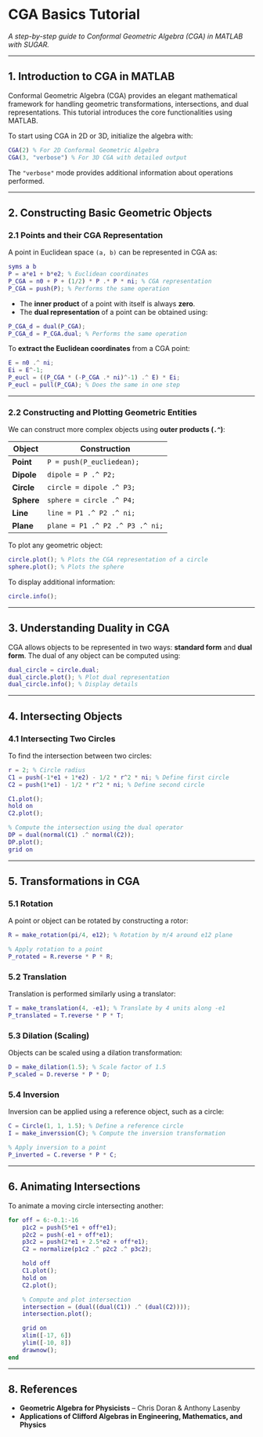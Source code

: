 # CGA Basics Tutorial
*A step-by-step guide to Conformal Geometric Algebra (CGA) in MATLAB with SUGAR.*

---

## 1. Introduction to CGA in MATLAB
Conformal Geometric Algebra (CGA) provides an elegant mathematical framework for handling geometric transformations, intersections, and dual representations. This tutorial introduces the core functionalities using MATLAB.

To start using CGA in 2D or 3D, initialize the algebra with:

```matlab
CGA(2) % For 2D Conformal Geometric Algebra
CGA(3, "verbose") % For 3D CGA with detailed output
```

The `"verbose"` mode provides additional information about operations performed.

---

## 2. Constructing Basic Geometric Objects

### 2.1 Points and their CGA Representation
A point in Euclidean space `(a, b)` can be represented in CGA as:

```matlab
syms a b
P = a*e1 + b*e2; % Euclidean coordinates
P_CGA = n0 + P + (1/2) * P .* P * ni; % CGA representation
P_CGA = push(P); % Performs the same operation
```


- The **inner product** of a point with itself is always **zero**.
- The **dual representation** of a point can be obtained using:

```matlab
P_CGA_d = dual(P_CGA);
P_CGA_d = P_CGA.dual; % Performs the same operation
```

To **extract the Euclidean coordinates** from a CGA point:

```matlab
E = n0 .^ ni;
Ei = E^-1;
P_eucl = ((P_CGA * (-P_CGA .* ni)^-1) .^ E) * Ei;
P_eucl = pull(P_CGA); % Does the same in one step
```

---

### 2.2 Constructing and Plotting Geometric Entities
We can construct more complex objects using **outer products (`.^`)**:

| **Object**   | **Construction** |
|-------------|----------------|
| **Point**   | `P = push(P_eucliedean);` |
| **Dipole**  | `dipole = P .^ P2;` |
| **Circle**  | `circle = dipole .^ P3;` |
| **Sphere**  | `sphere = circle .^ P4;` |
| **Line**    | `line = P1 .^ P2 .^ ni;` |
| **Plane**   | `plane = P1 .^ P2 .^ P3 .^ ni;` |

To plot any geometric object:

```matlab
circle.plot(); % Plots the CGA representation of a circle
sphere.plot(); % Plots the sphere
```

To display additional information:

```matlab
circle.info();
```

---

## 3. Understanding Duality in CGA
CGA allows objects to be represented in two ways: **standard form** and **dual form**. The dual of any object can be computed using:

```matlab
dual_circle = circle.dual;
dual_circle.plot(); % Plot dual representation
dual_circle.info(); % Display details
```

---

## 4. Intersecting Objects

### 4.1 Intersecting Two Circles
To find the intersection between two circles:

```matlab
r = 2; % Circle radius
C1 = push(-1*e1 + 1*e2) - 1/2 * r^2 * ni; % Define first circle
C2 = push(1*e1) - 1/2 * r^2 * ni; % Define second circle

C1.plot();
hold on
C2.plot();

% Compute the intersection using the dual operator
DP = dual(normal(C1) .^ normal(C2));
DP.plot();
grid on
```

---

## 5. Transformations in CGA

### 5.1 Rotation
A point or object can be rotated by constructing a rotor:

```matlab
R = make_rotation(pi/4, e12); % Rotation by π/4 around e12 plane

% Apply rotation to a point
P_rotated = R.reverse * P * R;
```

### 5.2 Translation
Translation is performed similarly using a translator:

```matlab
T = make_translation(4, -e1); % Translate by 4 units along -e1
P_translated = T.reverse * P * T;
```

### 5.3 Dilation (Scaling)
Objects can be scaled using a dilation transformation:

```matlab
D = make_dilation(1.5); % Scale factor of 1.5
P_scaled = D.reverse * P * D;
```

### 5.4 Inversion
Inversion can be applied using a reference object, such as a circle:

```matlab
C = Circle(1, 1, 1.5); % Define a reference circle
I = make_inverssion(C); % Compute the inversion transformation

% Apply inversion to a point
P_inverted = C.reverse * P * C;
```

---

## 6. Animating Intersections
To animate a moving circle intersecting another:

```matlab
for off = 6:-0.1:-16
    p1c2 = push(5*e1 + off*e1);
    p2c2 = push(-e1 + off*e1);
    p3c2 = push(2*e1 + 2.5*e2 + off*e1);
    C2 = normalize(p1c2 .^ p2c2 .^ p3c2);

    hold off
    C1.plot();
    hold on
    C2.plot();

    % Compute and plot intersection
    intersection = (dual((dual(C1)) .^ (dual(C2))));
    intersection.plot();

    grid on
    xlim([-17, 6])
    ylim([-10, 8])
    drawnow();
end
```

---



## 8. References
- **Geometric Algebra for Physicists** – Chris Doran & Anthony Lasenby
- **Applications of Clifford Algebras in Engineering, Mathematics, and Physics**
